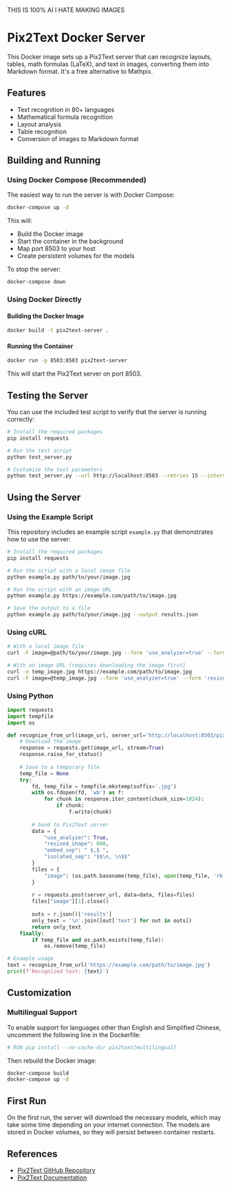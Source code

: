 THIS IS 100% AI I HATE MAKING IMAGES

# Pix2Text Docker Server

This Docker image sets up a Pix2Text server that can recognize layouts, tables, math formulas (LaTeX), and text in images, converting them into Markdown format. It's a free alternative to Mathpix.

## Features

- Text recognition in 80+ languages
- Mathematical formula recognition
- Layout analysis
- Table recognition
- Conversion of images to Markdown format

## Building and Running

### Using Docker Compose (Recommended)

The easiest way to run the server is with Docker Compose:

```bash
docker-compose up -d
```

This will:
- Build the Docker image
- Start the container in the background
- Map port 8503 to your host
- Create persistent volumes for the models

To stop the server:

```bash
docker-compose down
```

### Using Docker Directly

#### Building the Docker Image

```bash
docker build -t pix2text-server .
```

#### Running the Container

```bash
docker run -p 8503:8503 pix2text-server
```

This will start the Pix2Text server on port 8503.

## Testing the Server

You can use the included test script to verify that the server is running correctly:

```bash
# Install the required packages
pip install requests

# Run the test script
python test_server.py

# Customize the test parameters
python test_server.py --url http://localhost:8503 --retries 15 --interval 10
```

## Using the Server

### Using the Example Script

This repository includes an example script `example.py` that demonstrates how to use the server:

```bash
# Install the required packages
pip install requests

# Run the script with a local image file
python example.py path/to/your/image.jpg

# Run the script with an image URL
python example.py https://example.com/path/to/image.jpg

# Save the output to a file
python example.py path/to/your/image.jpg --output results.json
```

### Using cURL

```bash
# With a local image file
curl -F image=@path/to/your/image.jpg --form 'use_analyzer=true' --form 'resized_shape=600' http://localhost:8503/pix2text

# With an image URL (requires downloading the image first)
curl -o temp_image.jpg https://example.com/path/to/image.jpg
curl -F image=@temp_image.jpg --form 'use_analyzer=true' --form 'resized_shape=600' http://localhost:8503/pix2text
```

### Using Python

```python
import requests
import tempfile
import os

def recognize_from_url(image_url, server_url='http://localhost:8503/pix2text'):
    # Download the image
    response = requests.get(image_url, stream=True)
    response.raise_for_status()
    
    # Save to a temporary file
    temp_file = None
    try:
        fd, temp_file = tempfile.mkstemp(suffix='.jpg')
        with os.fdopen(fd, 'wb') as f:
            for chunk in response.iter_content(chunk_size=1024):
                if chunk:
                    f.write(chunk)
        
        # Send to Pix2Text server
        data = {
            "use_analyzer": True,
            "resized_shape": 608,
            "embed_sep": " $,$ ",
            "isolated_sep": "$$\n, \n$$"
        }
        files = {
            "image": (os.path.basename(temp_file), open(temp_file, 'rb'))
        }
        
        r = requests.post(server_url, data=data, files=files)
        files["image"][1].close()
        
        outs = r.json()['results']
        only_text = '\n'.join([out['text'] for out in outs])
        return only_text
    finally:
        if temp_file and os.path.exists(temp_file):
            os.remove(temp_file)

# Example usage
text = recognize_from_url('https://example.com/path/to/image.jpg')
print(f'Recognized text: {text}')
```

## Customization

### Multilingual Support

To enable support for languages other than English and Simplified Chinese, uncomment the following line in the Dockerfile:

```dockerfile
# RUN pip install --no-cache-dir pix2text[multilingual]
```

Then rebuild the Docker image:

```bash
docker-compose build
docker-compose up -d
```

## First Run

On the first run, the server will download the necessary models, which may take some time depending on your internet connection. The models are stored in Docker volumes, so they will persist between container restarts.

## References

- [Pix2Text GitHub Repository](https://github.com/breezedeus/Pix2Text)
- [Pix2Text Documentation](https://p2t.breezedeus.com) 